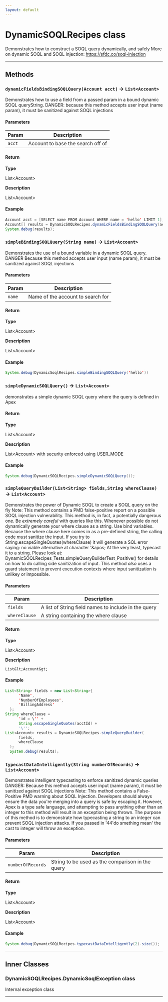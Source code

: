 ```yaml
---
layout: default
---
```

# DynamicSOQLRecipes class

Demonstrates how to construct a SOQL query dynamically, and safely More on dynamic SOQL and SOQL injection: https://sfdc.co/soql-injection

---
## Methods
### `dynamicFieldsBindingSOQLQuery(Account acct)` → `List<Account>`

Demonstrates how to use a field from a passed param in a bound dynamic SOQL queryString. DANGER: because this method accepts user input (name param), it must be sanitized against SOQL injections

#### Parameters

| Param | Description |
| ----- | ----------- |
|`acct` |  Account to base the search off of |

#### Return

**Type**

List&lt;Account&gt;

**Description**

List&lt;Account&gt;

#### Example
```java
Account acct = [SELECT name FROM Account WHERE name = 'hello' LIMIT 1];
Account[] results = DynamicSOQLRecipes.dynamicFieldsBindingSOQLQuery(acct);
System.debug(results);
```

### `simpleBindingSOQLQuery(String name)` → `List<Account>`

Demonstrates the use of a bound variable in a dynamic SOQL query. DANGER Because this method accepts user input (name param), it must be sanitized against SOQL injections

#### Parameters

| Param | Description |
| ----- | ----------- |
|`name` |  Name of the account to search for |

#### Return

**Type**

List&lt;Account&gt;

**Description**

List&lt;Account&gt;

#### Example
```java
System.debug(DynamicSoqlRecipes.simpleBindingSOQLQuery('hello'))
```

### `simpleDynamicSOQLQuery()` → `List<Account>`

demonstrates a simple dynamic SOQL query where the query is defined in Apex

#### Return

**Type**

List&lt;Account&gt;

**Description**

List&lt;Account&gt; with security enforced using USER_MODE

#### Example
```java
System.debug(DynamicSOQLRecipes.simpleDynamicSOQLQuery());
```

### `simpleQueryBuilder(List<String> fields,String whereClause)` → `List<Account>`

Demonstrates the power of Dynamic SOQL to create a SOQL query on the fly Note: This method contains a PMD false-positive report on a possible SOQL injection vulnerability. This method is, in fact, a potentially dangerous one. Be *extremely careful* with queries like this. Whenever possible do not dynamically generate your where clause as a string. Use bind variables. Because the where clause here comes in as a pre-defined string, the calling code *must* sanitize the input. If you try to String.escapeSingleQuotes(whereClause) it will generate a SQL error saying: no viable alternative at character &apos;\&apos; At the very least, typecast it to a string. Please look at: DynamicSOQLRecipes_Tests.simpleQueryBuilderTest_Positive() for details on how to do calling side sanitization of input. This method *also* uses a guard statement to prevent execution contexts where input sanitization is unlikey or impossible.

#### Parameters

| Param | Description |
| ----- | ----------- |
|`fields` |       A list of String field names to include in the query |
|`whereClause` |  A string containing the where clause |

#### Return

**Type**

List&lt;Account&gt;

**Description**

`List&lt;Account&gt;`

#### Example
```java
List<String> fields = new List<String>{
      'Name',
      'NumberOfEmployees',
      'BillingAddress'
  };
String whereClause =
      'id = \'' +
      String.escapeSingleQuotes(acctId) +
      '\'';
List<Account> results = DynamicSOQLRecipes.simpleQueryBuilder(
      fields,
      whereClause
  );
  System.debug(results);
```

### `typecastDataIntelligently(String numberOfRecords)` → `List<Account>`

Demonstrates intelligent typecasting to enforce sanitized dynamic queries DANGER: Because this method accepts user input (name param), it must be sanitized against SOQL injections Note: This method contains a False-Positive PMD warning about SOQL Injection. Developers should always ensure the data you&apos;re merging into a query is safe by escaping it. However, Apex is a type safe language, and attempting to pass anything other than an integer to this method will result in an exception being thrown. The purpose of this method is to demonstrate how typecasting a string to an integer can prevent SOQL injection attacks. If you passed in &apos;44&apos;do smething mean&apos; the cast to integer will throw an exception.

#### Parameters

| Param | Description |
| ----- | ----------- |
|`numberOfRecords` |  String to be used as the comparison in the query |

#### Return

**Type**

List&lt;Account&gt;

**Description**

List&lt;Account&gt;

#### Example
```java
System.debug(DynamicSOQLRecipes.typecastDataIntelligently(2).size());
```

---
## Inner Classes

### DynamicSOQLRecipes.DynamicSoqlException class

Internal exception class

---
